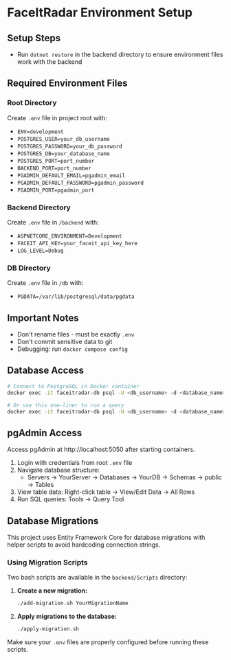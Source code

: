 # FaceItRadar Environment Setup

## Setup Steps

- Run `dotnet restore` in the backend directory to ensure environment files work with the backend

## Required Environment Files

### Root Directory

Create `.env` file in project root with:

- `ENV=development`
- `POSTGRES_USER=your_db_username`
- `POSTGRES_PASSWORD=your_db_password`
- `POSTGRES_DB=your_database_name`
- `POSTGRES_PORT=port_number`
- `BACKEND_PORT=port_number`
- `PGADMIN_DEFAULT_EMAIL=pgadmin_email`
- `PGADMIN_DEFAULT_PASSWORD=pgadmin_password`
- `PGADMIN_PORT=pgadmin_port`

### Backend Directory

Create `.env` file in `/backend` with:

- `ASPNETCORE_ENVIRONMENT=Development`
- `FACEIT_API_KEY=your_faceit_api_key_here`
- `LOG_LEVEL=Debug`

### DB Directory

Create `.env` file in `/db` with:

- `PGDATA=/var/lib/postgresql/data/pgdata`

## Important Notes

- Don't rename files - must be exactly `.env`
- Don't commit sensitive data to git
- Debugging: run `docker compose config`

## Database Access

```bash
# Connect to PostgreSQL in Docker container
docker exec -it faceitradar-db psql -U <db_username> -d <database_name>

# Or use this one-liner to run a query
docker exec -it faceitradar-db psql -U <db_username> -d <database_name> -c "SELECT * FROM table_name;"
```

## pgAdmin Access

Access pgAdmin at http://localhost:5050 after starting containers.

1. Login with credentials from root `.env` file
2. Navigate database structure:
   - Servers → YourServer → Databases → YourDB → Schemas → public → Tables
3. View table data: Right-click table → View/Edit Data → All Rows
4. Run SQL queries: Tools → Query Tool

## Database Migrations

This project uses Entity Framework Core for database migrations with helper scripts to avoid hardcoding connection strings.

### Using Migration Scripts

Two bash scripts are available in the `backend/Scripts` directory:

1. **Create a new migration:**

   ```bash
   ./add-migration.sh YourMigrationName
   ```

2. **Apply migrations to the database:**
   ```bash
   ./apply-migration.sh
   ```

Make sure your `.env` files are properly configured before running these scripts.
